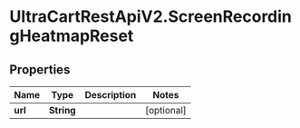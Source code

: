 # UltraCartRestApiV2.ScreenRecordingHeatmapReset

## Properties
Name | Type | Description | Notes
------------ | ------------- | ------------- | -------------
**url** | **String** |  | [optional] 


